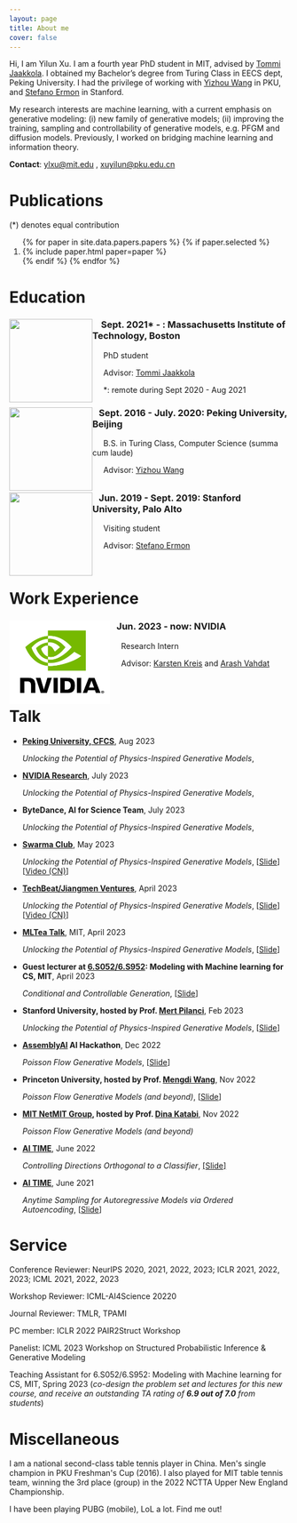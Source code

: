 ```yaml
---
layout: page
title: About me 
cover: false
---
```


Hi, I am Yilun Xu. I am a fourth year PhD student in MIT, advised by [Tommi Jaakkola](https://people.csail.mit.edu/tommi/tommi.html). I obtained my Bachelor’s degree from Turing Class in EECS dept, Peking University. I had the privilege of working with [Yizhou Wang](http://cfcs.pku.edu.cn/faculty/adjunct/wangyizhou/index.htm) in PKU, and [Stefano Ermon](https://cs.stanford.edu/~ermon/) in Stanford.
 
My research interests are machine learning, with a current emphasis on generative modeling: (i) new family of generative models; (ii) improving the training, sampling and controllability of generative models, e.g. PFGM and diffusion models. Previously, I worked on bridging machine learning and information theory.

**Contact**: ylxu@mit.edu , xuyilun@pku.edu.cn

# Publications 
(*) denotes equal contribution

<ol>
{% for paper in site.data.papers.papers %}
  {% if paper.selected %}
  <li>
  {% include paper.html paper=paper %}
  </li>
  {% endif %}
{% endfor %}
</ol>



# Education

<div style="clear: both;">
  <div style="float: left; margin-right 1em;">
    <img src="/assets/img/mit.png" alt="" width="150" height="150">
  </div>
  <div>
    <h3>&nbsp;&nbsp;&nbsp; Sept. 2021* - : Massachusetts Institute of Technology, Boston</h3>
    <p>&nbsp;&nbsp;&nbsp;&nbsp;&nbsp;PhD student</p>
    <p> &nbsp;&nbsp;&nbsp;&nbsp; Advisor: <a href="https://people.csail.mit.edu/tommi/tommi.html">Tommi Jaakkola</a> </p>
    <p>      &nbsp;&nbsp;&nbsp;&nbsp; *: remote during Sept 2020 - Aug 2021</p>
  </div>
</div>

<div style="clear: both;">
  <div style="float: left; margin-right 1em;">
    <img src="/assets/img/pku.png" alt="" width="150" height="150">
  </div>
  <div>
    <h3>&nbsp;&nbsp;&nbsp;Sept. 2016 - July. 2020: Peking University, Beijing</h3>
    <p>&nbsp;&nbsp;&nbsp;&nbsp;&nbsp;B.S. in Turing Class, Computer Science (summa cum laude)</p>
    <p> &nbsp;&nbsp;&nbsp;&nbsp;&nbsp;Advisor: <a href="http://cfcs.pku.edu.cn/faculty/adjunct/wangyizhou/index.htm">Yizhou Wang</a> </p>
  </div>
</div>

<div style="clear: both;">
  <div style="float: left; margin-right 1em;">
    <img src="/assets/img/stanford.png" alt="" width="150" height="150">
  </div>
  <div>
    <h3>&nbsp;&nbsp;&nbsp;Jun. 2019 - Sept. 2019: Stanford University, Palo Alto</h3>
    <p>&nbsp;&nbsp;&nbsp;&nbsp;&nbsp;Visiting student</p>
    <p> &nbsp;&nbsp;&nbsp;&nbsp;&nbsp;Advisor: <a href="https://cs.stanford.edu/~ermon/">Stefano Ermon</a> </p>
  </div>
</div>
<br/>

# Work Experience 

<div style="clear: both;">
  <div style="float: left; margin-right 1em;">
    <img src="/assets/img/nvidia.png" alt="" width="182" height="150">
  </div>
  <div>
    <h3>&nbsp;&nbsp;&nbsp;Jun. 2023 - now: NVIDIA </h3>
    <p>&nbsp;&nbsp;&nbsp;&nbsp;&nbsp;Research Intern </p>
    <p> &nbsp;&nbsp;&nbsp;&nbsp;&nbsp;Advisor: <a href="https://karstenkreis.github.io">Karsten Kreis</a> and <a href="http://latentspace.cc">Arash Vahdat</a> </p>
  </div>
</div>
<br/>

# Talk


- **[Peking University, CFCS](https://cfcs.pku.edu.cn/english/)**, Aug 2023

    *Unlocking the Potential of Physics-Inspired Generative Models*,

- **[NVIDIA Research](https://www.nvidia.com/en-us/research/)**, July 2023

    *Unlocking the Potential of Physics-Inspired Generative Models*, 

- **ByteDance, AI for Science Team**, July 2023

    *Unlocking the Potential of Physics-Inspired Generative Models*, 

- **[Swarma Club](https://swarma.org)**, May 2023

    *Unlocking the Potential of Physics-Inspired Generative Models*, [[Slide](https://www.dropbox.com/s/0cgacob54vw7boe/jizhi_5_13_22.pptx?dl=0)]  [[Video (CN)](https://www.bilibili.com/video/BV17g4y1V7wY/?spm_id_from=333.337.search-card.all.click)]

- **[TechBeat/Jiangmen Ventures](https://www.techbeat.net)**, April 2023

    *Unlocking the Potential of Physics-Inspired Generative Models*, [[Slide](https://www.dropbox.com/s/0cgacob54vw7boe/jizhi_5_13_22.pptx?dl=0)] [[Video (CN)](https://www.bilibili.com/video/BV1HV4y167q1/?spm_id_from=333.337.search-card.all.click)]

- **[MLTea Talk](https://mlxmit.mit.edu/ml-tea-talks)**, MIT, April 2023

    *Unlocking the Potential of Physics-Inspired Generative Models*, [[Slide](https://www.dropbox.com/s/0cgacob54vw7boe/jizhi_5_13_22.pptx?dl=0)]

- **Guest lecturer at [6.S052/6.S952](https://www.eecs.mit.edu/academics/subject-updates/subject-updates-spring-2023/): Modeling with Machine learning for CS, MIT**, April 2023

    *Conditional and Controllable Generation*, [[Slide](https://www.dropbox.com/s/5vgzmmkc59846uu/lecture9.key?dl=0)]

- **Stanford University, hosted by Prof. [Mert Pilanci](https://web.stanford.edu/~pilanci/)**, Feb 2023

    *Unlocking the Potential of Physics-Inspired Generative Models*, [[Slide](https://www.dropbox.com/scl/fi/6p0av7cak0yp59g0zt32z/Mert_group.pptx?dl=0&rlkey=ix5smfxcio8snzbck2odpod5q)]

- **[AssemblyAI](https://www.assemblyai.com) AI Hackathon**,
Dec 2022

    *Poisson Flow Generative Models*, [[Slide](https://www.dropbox.com/scl/fi/kf4xei8mahx8uwuxdzxaj/assembly-ai.pptx?dl=0&rlkey=cjuuayvv672nk9t7vy1jgf8gc)]

- **Princeton University, hosted by Prof. [Mengdi Wang](https://mwang.princeton.edu)**,
Nov 2022

    *Poisson Flow Generative Models (and beyond)*, [[Slide](https://www.dropbox.com/scl/fi/wn13m59v28ts5heolr0qv/mengdi_group.pptx?dl=0&rlkey=7sxw47b6i0jdvroisg586o92s)]

- **[MIT NetMIT Group](http://groups.csail.mit.edu/netmit/wordpress/), hosted by Prof. [Dina Katabi](https://people.csail.mit.edu/dina/)**,
Nov 2022 

    *Poisson Flow Generative Models (and beyond)*

- **[AI TIME](http://aitime.cn/)**, June 2022 

    *Controlling Directions Orthogonal to a Classifier*, [[Slide]](https://www.dropbox.com/scl/fi/txtz6pwr6xfarg3fetpzb/orthogonal_classifier_ai_times.pptx?dl=0&rlkey=n3p1nxeq8sso0jui9r3xraggh)

- **[AI TIME](http://aitime.cn/)**, June 2021

    *Anytime Sampling for Autoregressive Models via Ordered Autoencoding*, [[Slide](https://www.dropbox.com/scl/fi/m4ulvedtz2e7stnxgydcw/anytime_paper_aitimes.pptx?dl=0&rlkey=7ls7dfcgpq3s64rgkgxarvzld)]


# Service 

Conference Reviewer: NeurIPS 2020, 2021, 2022, 2023; ICLR 2021, 2022, 2023; ICML 2021, 2022, 2023

Workshop Reviewer: ICML-AI4Science 20220

Journal Reviewer: TMLR, TPAMI

PC member: ICLR 2022 PAIR2Struct Workshop

Panelist: ICML 2023 Workshop on Structured Probabilistic Inference & Generative Modeling

Teaching Assistant for 6.S052/6.S952: Modeling with Machine learning for CS, MIT, Spring 2023 (*co-design the problem set and lectures for this new course, and receive an outstanding TA rating of **6.9 out of 7.0** from students*)

# Miscellaneous

I am a national second-class table tennis player in China. Men's single champion in PKU Freshman's Cup (2016). I also played for MIT table tennis team, winning the 3rd place (group) in the 2022 NCTTA Upper New England Championship. 

I have been playing PUBG (mobile), LoL a lot. Find me out! 